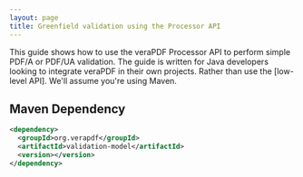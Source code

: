 ```yaml
---
layout: page
title: Greenfield validation using the Processor API
---
```


This guide shows how to use the veraPDF Processor API to perform simple PDF/A or PDF/UA
validation. The guide is written for Java developers looking to integrate
veraPDF in their own projects. Rather than use the [low-level API]. We'll assume
you're using Maven.

Maven Dependency
----------------
```xml
<dependency>
  <groupId>org.verapdf</groupId>
  <artifactId>validation-model</artifactId>
  <version></version>
</dependency>
```
